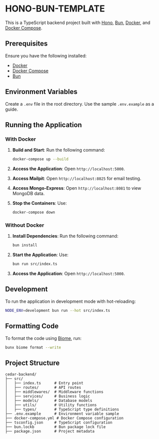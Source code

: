 # HONO-BUN-TEMPLATE

This is a TypeScript backend project built with [Hono](https://hono.dev/), [Bun](https://bun.sh/), [Docker](https://www.docker.com/), and [Docker Compose](https://docs.docker.com/compose/).

## Prerequisites

Ensure you have the following installed:

- [Docker](https://www.docker.com/products/docker-desktop)
- [Docker Compose](https://docs.docker.com/compose/install/)
- [Bun](https://bun.sh/en)

## Environment Variables

Create a `.env` file in the root directory. Use the sample `.env.example` as a guide.

## Running the Application

### With Docker

1. **Build and Start**: Run the following command:

   ```bash
   docker-compose up --build
   ```

2. **Access the Application**: Open `http://localhost:5000`.

3. **Access Mailpit**: Open `http://localhost:8025` for email testing.

4. **Access Mongo-Express**: Open `http://localhost:8081` to view MongoDB data.

5. **Stop the Containers**: Use:

   ```bash
   docker-compose down
   ```

### Without Docker

1. **Install Dependencies**: Run the following command:

   ```bash
   bun install
   ```

2. **Start the Application**: Use:

   ```bash
   bun run src/index.ts
   ```

3. **Access the Application**: Open `http://localhost:5000`.

## Development

To run the application in development mode with hot-reloading:

```bash
NODE_ENV=development bun run --hot src/index.ts
```

## Formatting Code

To format the code using [Biome](https://biomejs.dev/), run:

```bash
bunx biome format --write
```

## Project Structure

```
cedar-backend/
├── src/
│   ├── index.ts      # Entry point
│   ├── routes/       # API routes
│   ├── middlewares/  # Middleware functions
│   ├── services/     # Business logic
│   ├── models/       # Database models
│   ├── utils/        # Utility functions
│   ├── types/        # TypeScript type definitions
├── .env.example      # Environment variable sample
├── docker-compose.yml # Docker Compose configuration
├── tsconfig.json     # TypeScript configuration
├── bun.lockb         # Bun package lock file
├── package.json      # Project metadata
```